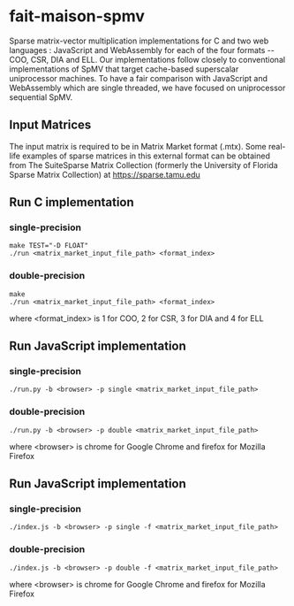 # fait-maison-spmv
Sparse matrix-vector multiplication implementations for C and two web languages : JavaScript and WebAssembly for each of the four formats -- COO, CSR, DIA and ELL. 
Our implementations follow closely to conventional implementations of SpMV that target cache-based superscalar uniprocessor machines.
To have a fair comparison with JavaScript and WebAssembly which are single threaded, we have focused on uniprocessor sequential SpMV.

## Input Matrices
The input matrix is required to be in Matrix Market format (.mtx). Some real-life examples of sparse matrices in this external format 
can be obtained from The SuiteSparse Matrix Collection (formerly the University of Florida Sparse Matrix Collection) at https://sparse.tamu.edu

## Run C implementation

  ### single-precision

    make TEST="-D FLOAT"
    ./run <matrix_market_input_file_path> <format_index>
  
  ### double-precision

    make
    ./run <matrix_market_input_file_path> <format_index>
    
where <format_index> is 1 for COO, 2 for CSR, 3 for DIA and 4 for ELL

## Run JavaScript implementation
  
  ### single-precision
  
    ./run.py -b <browser> -p single <matrix_market_input_file_path>
  
  ### double-precision
  
    ./run.py -b <browser> -p double <matrix_market_input_file_path>
    
where \<browser\> is chrome for Google Chrome and firefox for Mozilla Firefox
  

## Run JavaScript implementation

  ### single-precision

    ./index.js -b <browser> -p single -f <matrix_market_input_file_path>

  ### double-precision

    ./index.js -b <browser> -p double -f <matrix_market_input_file_path>

where \<browser\> is chrome for Google Chrome and firefox for Mozilla Firefox
